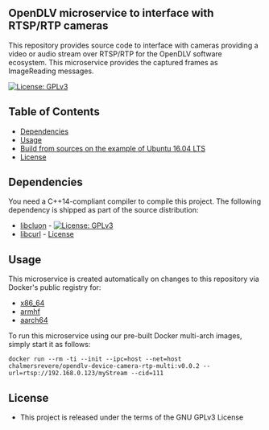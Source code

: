 ## OpenDLV microservice to interface with RTSP/RTP cameras

This repository provides source code to interface with cameras providing a
video or audio stream over RTSP/RTP for the OpenDLV software ecosystem. This 
microservice provides the captured frames as ImageReading messages.

[![License: GPLv3](https://img.shields.io/badge/license-GPL--3-blue.svg
)](https://www.gnu.org/licenses/gpl-3.0.txt)


## Table of Contents
* [Dependencies](#dependencies)
* [Usage](#usage)
* [Build from sources on the example of Ubuntu 16.04 LTS](#build-from-sources-on-the-example-of-ubuntu-1604-lts)
* [License](#license)


## Dependencies
You need a C++14-compliant compiler to compile this project. The following
dependency is shipped as part of the source distribution:

* [libcluon](https://github.com/chrberger/libcluon) - [![License: GPLv3](https://img.shields.io/badge/license-GPL--3-blue.svg
)](https://www.gnu.org/licenses/gpl-3.0.txt)
* [libcurl](https://github.com/curl/curl) - [License](https://github.com/curl/curl/blob/master/COPYING)


## Usage
This microservice is created automatically on changes to this repository via Docker's public registry for:
* [x86_64](https://hub.docker.com/r/chalmersrevere/opendlv-device-camera-rtp-amd64/tags/)
* [armhf](https://hub.docker.com/r/chalmersrevere/opendlv-device-camera-rtp-armhf/tags/)
* [aarch64](https://hub.docker.com/r/chalmersrevere/opendlv-device-camera-rtp-aarch64/tags/)

To run this microservice using our pre-built Docker multi-arch images, simply 
start it as follows:

```
docker run --rm -ti --init --ipc=host --net=host chalmersrevere/opendlv-device-camera-rtp-multi:v0.0.2 --url=rtsp://192.168.0.123/myStream --cid=111
```


## License

* This project is released under the terms of the GNU GPLv3 License

